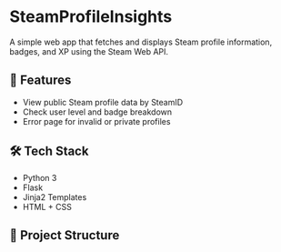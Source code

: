 # SteamProfileInsights

A simple web app that fetches and displays Steam profile information, badges, and XP using the Steam Web API.

## 🚀 Features

- View public Steam profile data by SteamID
- Check user level and badge breakdown
- Error page for invalid or private profiles

## 🛠️ Tech Stack

- Python 3
- Flask
- Jinja2 Templates
- HTML + CSS

## 📁 Project Structure

